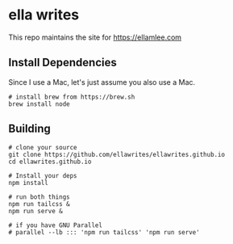# ella writes

This repo maintains the site for https://ellamlee.com

## Install Dependencies

Since I use a Mac, let's just assume you also use a Mac.

```
# install brew from https://brew.sh
brew install node
```


## Building

```
# clone your source
git clone https://github.com/ellawrites/ellawrites.github.io
cd ellawrites.github.io

# Install your deps
npm install

# run both things
npm run tailcss &
npm run serve &

# if you have GNU Parallel
# parallel --lb ::: 'npm run tailcss' 'npm run serve'
```
